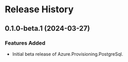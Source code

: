 # Release History

## 0.1.0-beta.1 (2024-03-27)

### Features Added

- Initial beta release of Azure.Provisioning.PostgreSql.
